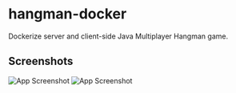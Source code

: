 # hangman-docker

Dockerize server and client-side Java Multiplayer Hangman game.

## Screenshots

![App Screenshot](https://i.imgur.com/1eTKuqm.png)
![App Screenshot](https://i.imgur.com/N7OvDFy.png)
